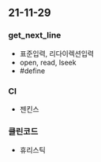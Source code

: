 ## 21-11-29
### get_next_line
- 표준입력, 리다이렉션입력
- open, read, lseek
- #define

### CI
- 젠킨스

### 클린코드
- 휴리스틱
